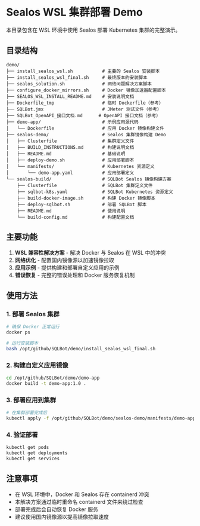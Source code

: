 # Sealos WSL 集群部署 Demo

本目录包含在 WSL 环境中使用 Sealos 部署 Kubernetes 集群的完整演示。

## 目录结构

```
demo/
├── install_sealos_wsl.sh           # 主要的 Sealos 安装脚本
├── install_sealos_wsl_final.sh     # 最终版本的安装脚本
├── sealos_solution.sh              # 网络问题解决方案脚本
├── configure_docker_mirrors.sh     # Docker 镜像加速器配置脚本
├── SEALOS_WSL_INSTALL_README.md    # 安装说明文档
├── Dockerfile_tmp                  # 临时 Dockerfile（参考）
├── SQLBot.jmx                      # JMeter 测试文件（参考）
├── SQLBot_OpenAPI_接口文档.md      # OpenAPI 接口文档（参考）
├── demo-app/                       # 示例应用源代码
│   └── Dockerfile                  # 应用 Docker 镜像构建文件
├── sealos-demo/                    # Sealos 集群镜像构建 Demo
│   ├── Clusterfile                 # 集群定义文件
│   ├── BUILD_INSTRUCTIONS.md       # 构建说明文档
│   ├── README.md                   # 基础说明
│   ├── deploy-demo.sh              # 应用部署脚本
│   └── manifests/                  # Kubernetes 资源定义
│       └── demo-app.yaml           # 应用部署定义
└── sealos-build/                   # SQLBot Sealos 镜像构建方案
    ├── Clusterfile                 # SQLBot 集群定义文件
    ├── sqlbot-k8s.yaml             # SQLBot Kubernetes 资源定义
    ├── build-docker-image.sh       # 构建 Docker 镜像脚本
    ├── deploy-sqlbot.sh            # 部署 SQLBot 脚本
    ├── README.md                   # 使用说明
    └── build-config.md             # 构建配置文档
```

## 主要功能

1. **WSL 兼容性解决方案** - 解决 Docker 与 Sealos 在 WSL 中的冲突
2. **网络优化** - 配置国内镜像源以加速镜像拉取
3. **应用示例** - 提供构建和部署自定义应用的示例
4. **错误恢复** - 完整的错误处理和 Docker 服务恢复机制

## 使用方法

### 1. 部署 Sealos 集群
```bash
# 确保 Docker 正常运行
docker ps

# 运行安装脚本
bash /opt/github/SQLBot/demo/install_sealos_wsl_final.sh
```

### 2. 构建自定义应用镜像
```bash
cd /opt/github/SQLBot/demo/demo-app
docker build -t demo-app:1.0 .
```

### 3. 部署应用到集群
```bash
# 在集群部署完成后
kubectl apply -f /opt/github/SQLBot/demo/sealos-demo/manifests/demo-app.yaml
```

### 4. 验证部署
```bash
kubectl get pods
kubectl get deployments
kubectl get services
```

## 注意事项

- 在 WSL 环境中，Docker 和 Sealos 存在 containerd 冲突
- 本解决方案通过临时重命名 containerd 文件来绕过检查
- 部署完成后会自动恢复 Docker 服务
- 建议使用国内镜像源以提高镜像拉取速度